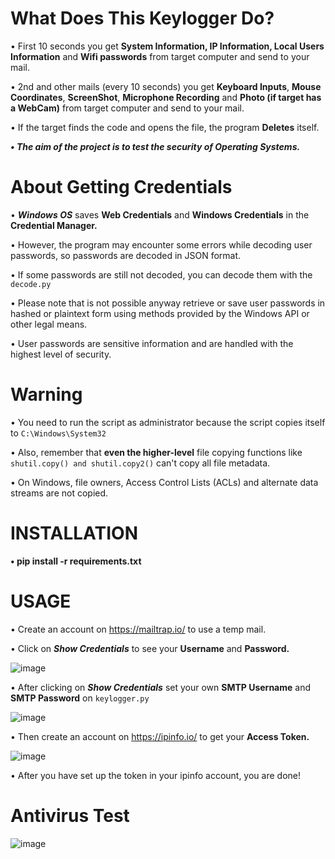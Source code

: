 # What Does This Keylogger Do?
• First 10 seconds you get **System Information, IP Information, Local Users Information** and **Wifi passwords** from target computer and send to your mail.

• 2nd and other mails (every 10 seconds) you get **Keyboard Inputs**, **Mouse Coordinates**, **ScreenShot**, **Microphone Recording** and **Photo (if target has a WebCam)** from target computer and send to your mail.

• If the target finds the code and opens the file, the program **Deletes** itself.

***• The aim of the project is to test the security of Operating Systems.***

# About Getting Credentials

• ***Windows OS*** saves **Web Credentials** and **Windows Credentials** in the **Credential Manager.**

• However, the program may encounter some errors while decoding user passwords, so passwords are decoded in JSON format.

• If some passwords are still not decoded, you can decode them with the `decode.py`

• Please note that is not possible anyway retrieve or save user passwords in hashed or plaintext form using methods provided by the Windows API or other legal means.

• User passwords are sensitive information and are handled with the highest level of security.

# Warning

• You need to run the script as administrator because the script copies itself to `C:\Windows\System32`

• Also, remember that **even the higher-level** file copying functions like `shutil.copy() and shutil.copy2()` can't copy all file metadata.

• On Windows, file owners, Access Control Lists (ACLs) and alternate data streams are not copied.

# INSTALLATION
**• pip install -r requirements.txt**
# USAGE

• Create an account on https://mailtrap.io/ to use a temp mail.

• Click on ***Show Credentials*** to see your **Username** and **Password.**

![image](https://github.com/isPique/Keylogger/assets/139041426/840ab983-424b-4407-a6ba-697abf2f3dfb)

• After clicking on ***Show Credentials*** set your own **SMTP Username** and **SMTP Password** on `keylogger.py`

![image](https://github.com/isPique/Keylogger/assets/139041426/2c0a42b0-477e-4bb0-86ae-352e446bdc3d)

• Then create an account on https://ipinfo.io/ to get your **Access Token.**

![image](https://github.com/isPique/Keylogger/assets/139041426/45c987b1-4781-4468-9672-672e43b58672)

• After you have set up the token in your ipinfo account, you are done!

# Antivirus Test

![image](https://github.com/isPique/Keylogger/assets/139041426/7755e46f-bb73-4f6e-977d-0d1a8a927c4f)
